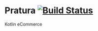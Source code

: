 # Pratura [![Build Status](https://travis-ci.org/craigjbass/pratura.svg?branch=master)](https://travis-ci.org/craigjbass/pratura)

Kotlin eCommerce